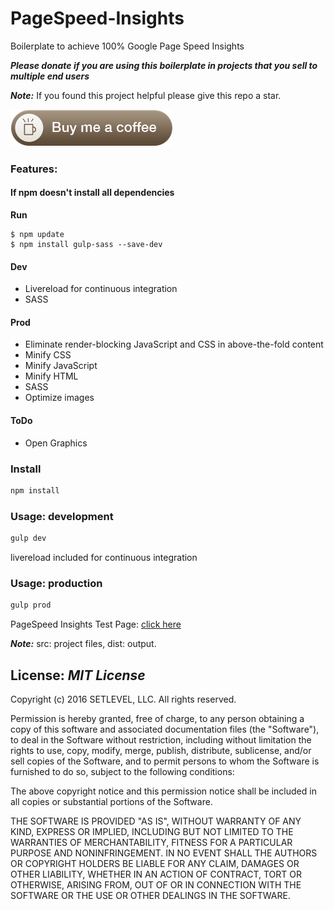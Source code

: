 # PageSpeed-Insights
Boilerplate to achieve 100% Google Page Speed Insights

***Please donate if you are using this boilerplate in projects that you sell to multiple end users***

***Note:*** If you found this project helpful please give this repo a star.

<a href="https://www.paypal.com/cgi-bin/webscr?cmd=_s-xclick&hosted_button_id=C2HFZWSUPV47Q" target="_blank">
  <img src="https://raw.githubusercontent.com/Blah2014/phonegap-inmobi-plugin/gh-pages/images/BuymeaCoffee.png" border="0" name="submit" alt="PayPal - The safer, easier way to pay online!" />
</a>

### Features:
#### If npm doesn't install all dependencies    
**Run**
```
$ npm update
$ npm install gulp-sass --save-dev
```
#### Dev
  * Livereload for continuous integration
  * SASS
  
#### Prod
  * Eliminate render-blocking JavaScript and CSS in above-the-fold content
  * Minify CSS
  * Minify JavaScript
  * Minify HTML
  * SASS
  * Optimize images
  
#### ToDo
  * Open Graphics  

### Install
```javascript
npm install
```

### Usage: development
```javascript
gulp dev
```
livereload included for continuous integration

### Usage: production
```javascript
gulp prod
```

PageSpeed Insights Test Page: <a target="_blank" href="https://blah2014.github.io/PageSpeed-Insights/">click here</a>

***Note:*** src: project files, dist: output.

License: ***MIT License***
---
Copyright (c) 2016 SETLEVEL, LLC. All rights reserved.

Permission is hereby granted, free of charge, to any person obtaining a copy of this software and associated documentation files (the "Software"), to deal in the Software without restriction, including without limitation the rights to use, copy, modify, merge, publish, distribute, sublicense, and/or sell copies of the Software, and to permit persons to whom the Software is furnished to do so, subject to the following conditions:

The above copyright notice and this permission notice shall be included in all copies or substantial portions of the Software.

THE SOFTWARE IS PROVIDED "AS IS", WITHOUT WARRANTY OF ANY KIND, EXPRESS OR IMPLIED, INCLUDING BUT NOT LIMITED TO THE WARRANTIES OF MERCHANTABILITY, FITNESS FOR A PARTICULAR PURPOSE AND NONINFRINGEMENT. IN NO EVENT SHALL THE AUTHORS OR COPYRIGHT HOLDERS BE LIABLE FOR ANY CLAIM, DAMAGES OR OTHER LIABILITY, WHETHER IN AN ACTION OF CONTRACT, TORT OR OTHERWISE, ARISING FROM, OUT OF OR IN CONNECTION WITH THE SOFTWARE OR THE USE OR OTHER DEALINGS IN THE SOFTWARE.
